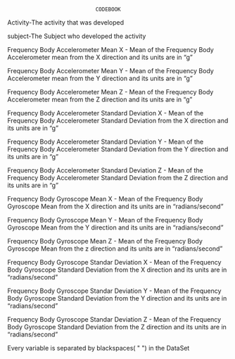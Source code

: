 

								CODEBOOK


Activity-The activity that was developed

subject-The Subject who developed the activity

Frequency Body Accelerometer Mean X - Mean of the Frequency Body Accelerometer mean from the X direction and its units are in “g”

Frequency Body Accelerometer Mean Y - Mean of the Frequency Body Accelerometer mean from the Y direction and its units are in “g”

Frequency Body Accelerometer Mean Z - Mean of the Frequency Body Accelerometer mean from the Z direction and its units are in “g”

Frequency Body Accelerometer Standard Deviation X - Mean of the Frequency Body Accelerometer Standard Deviation from the X direction and its units are in “g”

Frequency Body Accelerometer Standard Deviation Y - Mean of the Frequency Body Accelerometer Standard Deviation from the Y direction and its units are in “g”

Frequency Body Accelerometer Standard Deviation Z - Mean of the Frequency Body Accelerometer Standard Deviation from the Z direction and its units are in “g” 

Frequency Body Gyroscope Mean X - Mean of the Frequency Body Gyroscope Mean from the X direction and its units are in “radians/second”

Frequency Body Gyroscope Mean Y - Mean of the Frequency Body Gyroscope Mean from the Y direction and its units are in “radians/second”

Frequency Body Gyroscope Mean Z - Mean of the Frequency Body Gyroscope Mean from the z direction and its units are in “radians/second”

Frequency Body Gyroscope Standar Deviation X - Mean of the Frequency Body Gyroscope Standard Deviation from the X direction and its units are in “radians/second”

Frequency Body Gyroscope Standar Deviation Y - Mean of the Frequency Body Gyroscope Standard Deviation from the Y direction and its units are in “radians/second”

Frequency Body Gyroscope Standar Deviation Z - Mean of the Frequency Body Gyroscope Standard Deviation from the Z direction and its units are in “radians/second”


Every variable is separated by blackspaces( " ") in the DataSet
